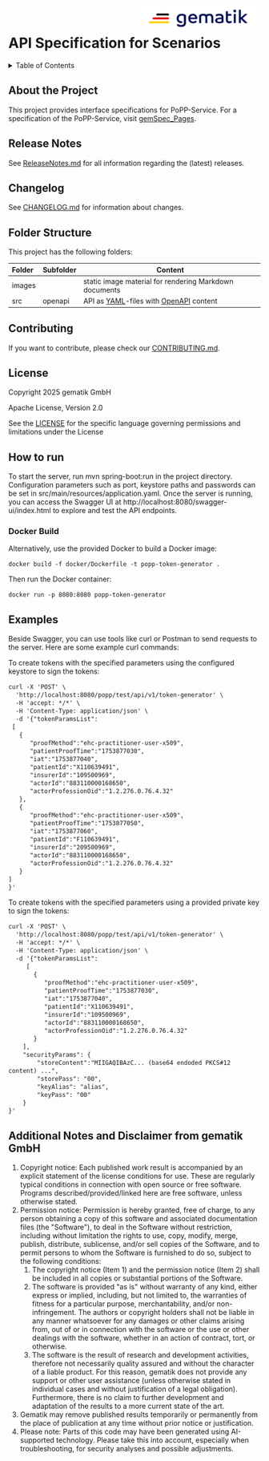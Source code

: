 <img align="right" width="250" height="47" src="images/Gematik_Logo_Flag_With_Background.png"/><br/>

# API Specification for Scenarios

<details>
  <summary>Table of Contents</summary>
  <ol>
    <li><a href="#about-the-project">About The Project</a></li>
    <li><a href="#release-notes">Release Notes</a></li>
    <li><a href="#changelog">Changelog</a></li>
    <li><a href="#folder-structure">Folder Structure</a></li>
    <li><a href="#contributing">Contributing</a></li>
    <li><a href="#license">License</a></li>
  </ol>
</details>

## About the Project

This project provides interface specifications for PoPP-Service.
For a specification of the PoPP-Service, visit [gemSpec_Pages][].

## Release Notes

See [ReleaseNotes.md](./ReleaseNotes.md) for all information regarding the
(latest) releases.

## Changelog

See [CHANGELOG.md](./CHANGELOG.md) for information about changes.

## Folder Structure

This project has the following folders:

| Folder | Subfolder | Content                                                |
|:-------|-----------|--------------------------------------------------------|
| images |           | static image material for rendering Markdown documents |
| src    | openapi   | API as [YAML][]-files with [OpenAPI][] content         | 

## Contributing

If you want to contribute, please check our [CONTRIBUTING.md](./CONTRIBUTING.md).

## License

Copyright 2025 gematik GmbH

Apache License, Version 2.0

See the [LICENSE](./LICENSE) for the specific language governing permissions and limitations under the License

## How to run

To start the server, run mvn spring-boot:run in the project directory.
Configuration parameters such as port, keystore paths and passwords can be set in
src/main/resources/application.yaml.
Once the server is running, you can access the Swagger UI at http://localhost:8080/swagger-ui/index.html to explore and
test the API endpoints.

### Docker Build

Alternatively, use the provided Docker to build a Docker image:

```
docker build -f docker/Dockerfile -t popp-token-generator .
```

Then run the Docker container:

```
docker run -p 8080:8080 popp-token-generator
```

## Examples

Beside Swagger, you can use tools like curl or Postman to send requests to the server. Here are some example curl
commands:

To create tokens with the specified parameters using the configured keystore to sign the tokens:

```
curl -X 'POST' \
  'http://localhost:8080/popp/test/api/v1/token-generator' \
  -H 'accept: */*' \
  -H 'Content-Type: application/json' \
  -d '{"tokenParamsList":
 [
   {
      "proofMethod":"ehc-practitioner-user-x509",
      "patientProofTime":"1753877030",
      "iat":"1753877040",
      "patientId":"X110639491",
      "insurerId":"109500969",
      "actorId":"883110000168650",
      "actorProfessionOid":"1.2.276.0.76.4.32"
   },
   {
      "proofMethod":"ehc-practitioner-user-x509",
      "patientProofTime":"1753877050",
      "iat":"1753877060",
      "patientId":"F110639491",
      "insurerId":"209500969",
      "actorId":"883110000168650",
      "actorProfessionOid":"1.2.276.0.76.4.32"
   }
]
}'
```

To create tokens with the specified parameters using a provided private key to sign the tokens:

```
curl -X 'POST' \
  'http://localhost:8080/popp/test/api/v1/token-generator' \
  -H 'accept: */*' \
  -H 'Content-Type: application/json' \
  -d '{"tokenParamsList":
     [
       {
          "proofMethod":"ehc-practitioner-user-x509",
          "patientProofTime":"1753877030",
          "iat":"1753877040",
          "patientId":"X110639491",
          "insurerId":"109500969",
          "actorId":"883110000168650",
          "actorProfessionOid":"1.2.276.0.76.4.32"
       }
    ],
    "securityParams": {
        "storeContent":"MIIGAQIBAzC... (base64 endoded PKCS#12 content) ...",
        "storePass": "00",
        "keyAlias": "alias",
        "keyPass": "00"
    }
}'
```

## Additional Notes and Disclaimer from gematik GmbH

1. Copyright notice: Each published work result is accompanied by an explicit statement of the license conditions for
   use. These are regularly typical conditions in connection with open source or free software. Programs
   described/provided/linked here are free software, unless otherwise stated.
2. Permission notice: Permission is hereby granted, free of charge, to any person obtaining a copy of this software and
   associated documentation files (the "Software"), to deal in the Software without restriction, including without
   limitation the rights to use, copy, modify, merge, publish, distribute, sublicense, and/or sell copies of the
   Software, and to permit persons to whom the Software is furnished to do so, subject to the following conditions:
    1. The copyright notice (Item 1) and the permission notice (Item 2) shall be included in all copies or substantial
       portions of the Software.
    2. The software is provided "as is" without warranty of any kind, either express or implied, including, but not
       limited to, the warranties of fitness for a particular purpose, merchantability, and/or non-infringement. The
       authors or copyright holders shall not be liable in any manner whatsoever for any damages or other claims arising
       from, out of or in connection with the software or the use or other dealings with the software, whether in an
       action of contract, tort, or otherwise.
    3. The software is the result of research and development activities, therefore not necessarily quality assured and
       without the character of a liable product. For this reason, gematik does not provide any support or other user
       assistance (unless otherwise stated in individual cases and without justification of a legal obligation).
       Furthermore, there is no claim to further development and adaptation of the results to a more current state of
       the art.
3. Gematik may remove published results temporarily or permanently from the place of publication at any time without
   prior notice or justification.
4. Please note: Parts of this code may have been generated using AI-supported technology. Please take this into account,
   especially when troubleshooting, for security analyses and possible adjustments.

[OpenAPI]:https://www.openapis.org/

[YAML]:https://yaml.org/

[gemSpec_Pages]:https://gemspec.gematik.de/docs/gemSpec/
